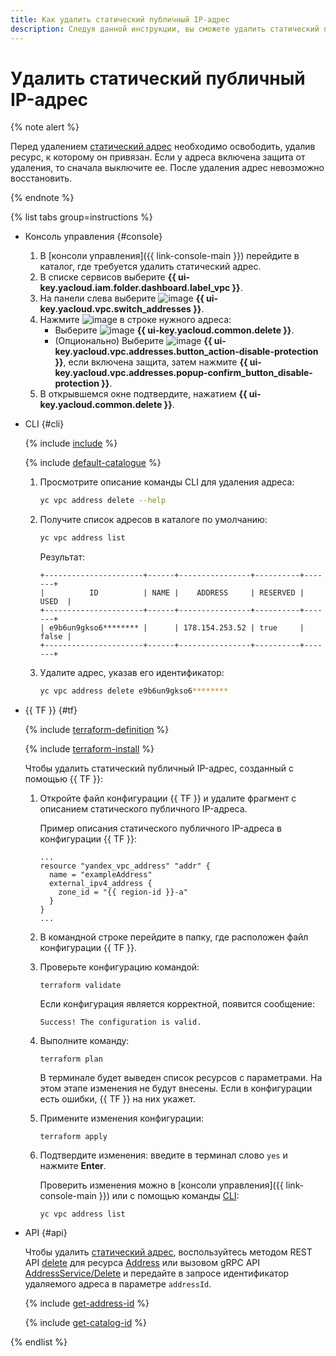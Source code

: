 ```yaml
---
title: Как удалить статический публичный IP-адрес
description: Следуя данной инструкции, вы сможете удалить статический публичный IP-адрес.
---
```


# Удалить статический публичный IP-адрес

{% note alert %}

Перед удалением [статический адрес](../concepts/address.md) необходимо освободить, удалив ресурс, к которому он привязан.
Если у адреса включена защита от удаления, то сначала выключите ее.
После удаления адрес невозможно восстановить.

{% endnote %}

{% list tabs group=instructions %}

- Консоль управления {#console}

   1. В [консоли управления]({{ link-console-main }}) перейдите в каталог, где требуется удалить статический адрес.
   1. В списке сервисов выберите **{{ ui-key.yacloud.iam.folder.dashboard.label_vpc }}**.
   1. На панели слева выберите ![image](../../_assets/console-icons/map-pin.svg) **{{ ui-key.yacloud.vpc.switch_addresses }}**.
   1. Нажмите ![image](../../_assets/console-icons/ellipsis.svg) в строке нужного адреса:
      * Выберите ![image](../../_assets/console-icons/trash-bin.svg) **{{ ui-key.yacloud.common.delete }}**.
      * (Опционально) Выберите ![image](../../_assets/console-icons/lock-open.svg) **{{ ui-key.yacloud.vpc.addresses.button_action-disable-protection }}**, если включена защита, затем нажмите **{{ ui-key.yacloud.vpc.addresses.popup-confirm_button_disable-protection }}**.
   1. В открывшемся окне подтвердите, нажатием **{{ ui-key.yacloud.common.delete }}**.

- CLI {#cli}

   {% include [include](../../_includes/cli-install.md) %}

   {% include [default-catalogue](../../_includes/default-catalogue.md) %}

   1. Просмотрите описание команды CLI для удаления адреса:

      ```bash
      yc vpc address delete --help
      ```

   1. Получите список адресов в каталоге по умолчанию:

      ```bash
      yc vpc address list
      ```

      Результат:

      ```text
      +----------------------+------+----------------+----------+-------+
      |          ID          | NAME |    ADDRESS     | RESERVED | USED  |
      +----------------------+------+----------------+----------+-------+
      | e9b6un9gkso6******** |      | 178.154.253.52 | true     | false |
      +----------------------+------+----------------+----------+-------+
      ```

   1. Удалите адрес, указав его идентификатор:

      ```bash
      yc vpc address delete e9b6un9gkso6********
      ```

- {{ TF }} {#tf}

  {% include [terraform-definition](../../_tutorials/_tutorials_includes/terraform-definition.md) %}

  {% include [terraform-install](../../_includes/terraform-install.md) %}

  Чтобы удалить статический публичный IP-адрес, созданный с помощью {{ TF }}:

  1. Откройте файл конфигурации {{ TF }} и удалите фрагмент с описанием статического публичного IP-адреса.

     Пример описания статического публичного IP-адреса в конфигурации {{ TF }}:

     ```hcl
     ...
     resource "yandex_vpc_address" "addr" {
       name = "exampleAddress"
       external_ipv4_address {
         zone_id = "{{ region-id }}-a"
       }
     }
     ...
     ```

  1. В командной строке перейдите в папку, где расположен файл конфигурации {{ TF }}.

  1. Проверьте конфигурацию командой:

     ```
     terraform validate
     ```

     Если конфигурация является корректной, появится сообщение:

     ```
     Success! The configuration is valid.
     ```

  1. Выполните команду:

     ```
     terraform plan
     ```

     В терминале будет выведен список ресурсов с параметрами. На этом этапе изменения не будут внесены. Если в конфигурации есть ошибки, {{ TF }} на них укажет.

  1. Примените изменения конфигурации:

     ```
     terraform apply
     ```

  1. Подтвердите изменения: введите в терминал слово `yes` и нажмите **Enter**.

     Проверить изменения можно в [консоли управления]({{ link-console-main }}) или с помощью команды [CLI](../../cli/quickstart.md):

     ```
     yc vpc address list
     ```

- API {#api}

  Чтобы удалить [статический адрес](../concepts/address.md), воспользуйтесь методом REST API [delete](../api-ref/Address/delete.md) для ресурса [Address](../api-ref/Address/index.md) или вызовом gRPC API [AddressService/Delete](../api-ref/grpc/address_service.md#Delete) и передайте в запросе идентификатор удаляемого адреса в параметре `addressId`.

  {% include [get-address-id](../../_includes/vpc/get-adress-id.md) %}

  {% include [get-catalog-id](../../_includes/get-catalog-id.md) %}

{% endlist %}
